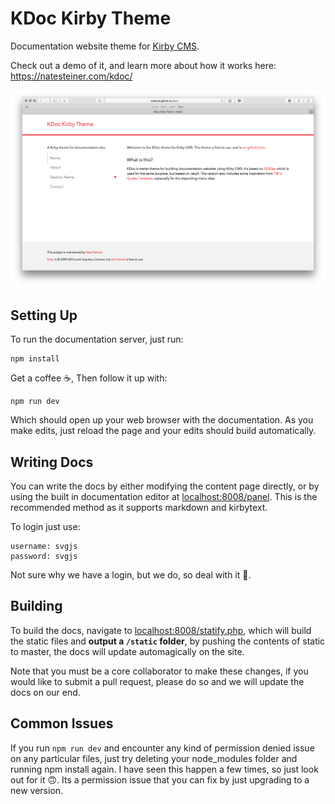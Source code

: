 # KDoc Kirby Theme
Documentation website theme for [Kirby CMS](http://getkirby.com).

Check out a demo of it, and learn more about how it works here:
https://natesteiner.com/kdoc/

![KDoc Screenshot](kdoc-screenshot.png)

## Setting Up

To run the documentation server, just run:

```
npm install
```

Get a coffee ☕️, Then follow it up with:

```
npm run dev
```

Which should open up your web browser with the documentation. As you make edits, just reload the page and your edits should build automatically.


## Writing Docs

You can write the docs by either modifying the content page directly, or by using the built in documentation editor at [localhost:8008/panel](http://localhost:8008/panel). This is the recommended method as it supports markdown and kirbytext.

To login just use:

    username: svgjs
    password: svgjs

Not sure why we have a login, but we do, so deal with it 🦆.


## Building

To build the docs, navigate to [localhost:8008/statify.php](localhost:8008/statify.php), which will build the static files and **output a `/static` folder**, by pushing the contents of static to master, the docs will update automagically on the site.

Note that you must be a core collaborator to make these changes, if you would like to submit a pull request, please do so and we will update the docs on our end.


## Common Issues

If you run `npm run dev` and encounter any kind of permission denied issue on any particular files, just try deleting your node_modules folder and running npm install again. I have seen this happen a few times, so just look out for it 🙃. Its a permission issue that you can fix by just upgrading to a new version.
